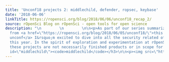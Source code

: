 ```yaml
---
title: 'Unconf18 projects 2: middlechild, defender, ropsec, keybase'
date: '2018-06-06'
linkTitle: https://ropensci.org/blog/2018/06/06/unconf18_recap_2/
source: rOpenSci Blog on rOpenSci - open tools for open science
description: "\n        \n        \n\n<p>As part of our series summarizing all projects
  from <a href=\"https://ropensci.org/blog/2018/06/05/unconf18/\">this year&rsquo;s
  unconf</a> I&rsquo;m excited to dive into all the security related offerings from
  this year. In the spirit of exploration and experimentation at rOpenSci unconferences,
  these projects are not necessarily finished products or in scope for rOpenSci packages.</p>\n\n<h3
  id=\"middlechild\"><code>middlechild</code></h3>\n\n<p><img src=\"https://ropensci.org/im"
---
```

